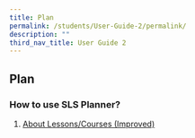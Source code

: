 ```yaml
---
title: Plan
permalink: /students/User-Guide-2/permalink/
description: ""
third_nav_title: User Guide 2
---
```

## Plan
### How to use SLS Planner?
1. <a href="/user-guide/Teachers-UG/aboutlessons/" target="_blank">About Lessons/Courses (Improved)</a>